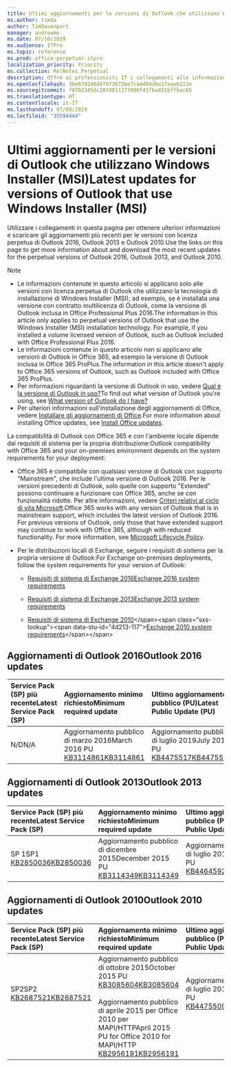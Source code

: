 ```yaml
---
title: Ultimi aggiornamenti per le versioni di Outlook che utilizzano Windows Installer (MSI)
ms.author: timda
author: TimDavenport
manager: andrewmo
ms.date: 07/10/2019
ms.audience: ITPro
ms.topic: reference
ms.prod: office-perpetual-itpro
localization_priority: Priority
ms.collection: RelNotes_Perpetual
description: Offre ai professionisti IT i collegamenti alle informazioni sugli aggiornamenti più recenti delle versioni con licenza perpetua di Outlook 2016, Outlook 2013, e Outlook 2010
ms.openlocfilehash: 3be67d248d47973672be7ca4d04d6a17aae6213e
ms.sourcegitcommit: f0762345dc203481117f080f41fba451bffbac65
ms.translationtype: HT
ms.contentlocale: it-IT
ms.lasthandoff: 07/09/2019
ms.locfileid: "35594444"
---
```

# <a name="latest-updates-for-versions-of-outlook-that-use-windows-installer-msi"></a><span data-ttu-id="4d213-103">Ultimi aggiornamenti per le versioni di Outlook che utilizzano Windows Installer (MSI)</span><span class="sxs-lookup"><span data-stu-id="4d213-103">Latest updates for versions of Outlook that use Windows Installer (MSI)</span></span>

<span data-ttu-id="4d213-104">Utilizzare i collegamenti in questa pagina per ottenere ulteriori informazioni e scaricare gli aggiornamenti più recenti per le versioni con licenza perpetua di Outlook 2016, Outlook 2013 e Outlook 2010.</span><span class="sxs-lookup"><span data-stu-id="4d213-104">Use the links on this page to get more information about and download the most recent updates for the perpetual versions of Outlook 2016, Outlook 2013, and Outlook 2010.</span></span>
  
> [!NOTE]
> - <span data-ttu-id="4d213-p101">Le informazioni contenute in questo articolo si applicano solo alle versioni con licenza perpetua di Outlook che utilizzano la tecnologia di installazione di Windows Installer (MSI); ad esempio, se è installata una versione con contratto multilicenza di Outlook, come la versione di Outlook inclusa in Office Professional Plus 2016.</span><span class="sxs-lookup"><span data-stu-id="4d213-p101">The information in this article only applies to perpetual versions of Outlook that use the Windows Installer (MSI) installation technology. For example, if you installed a volume licensed version of Outlook, such as Outlook included with Office Professional Plus 2016.</span></span>
> - <span data-ttu-id="4d213-107">Le informazioni contenute in questo articolo non si applicano alle versioni di Outlook in Office 365, ad esempio la versione di Outlook inclusa in Office 365 ProPlus.</span><span class="sxs-lookup"><span data-stu-id="4d213-107">The information in this article doesn't apply to Office 365 versions of Outlook, such as Outlook included with Office 365 ProPlus.</span></span>
> - <span data-ttu-id="4d213-108">Per informazioni riguardanti la versione di Outlook in uso, vedere [Qual è la versione di Outlook in uso?](https://support.office.com/article/b3a9568c-edb5-42b9-9825-d48d82b2257c)</span><span class="sxs-lookup"><span data-stu-id="4d213-108">To find out what version of Outlook you're using, see [What version of Outlook do I have?](https://support.office.com/article/b3a9568c-edb5-42b9-9825-d48d82b2257c)</span></span>
> - <span data-ttu-id="4d213-109">Per ulteriori informazioni sull'installazione degli aggiornamenti di Office, vedere [Installare gli aggiornamenti di Office](https://support.office.com/article/2ab296f3-7f03-43a2-8e50-46de917611c5).</span><span class="sxs-lookup"><span data-stu-id="4d213-109">For more information about installing Office updates, see [Install Office updates](https://support.office.com/article/2ab296f3-7f03-43a2-8e50-46de917611c5).</span></span> 
  
<span data-ttu-id="4d213-110">La compatibilità di Outlook con Office 365 e con l'ambiente locale dipende dai requisiti di sistema per la propria distribuzione:</span><span class="sxs-lookup"><span data-stu-id="4d213-110">Outlook compatibility with Office 365 and your on-premises environment depends on the system requirements for your deployment:</span></span>
  
- <span data-ttu-id="4d213-p102">Office 365 è compatibile con qualsiasi versione di Outlook con supporto "Mainstream", che include l'ultima versione di Outlook 2016. Per le versioni precedenti di Outlook, solo quelle con supporto "Extended" possono continuare a funzionare con Office 365, anche se con funzionalità ridotte. Per altre informazioni, vedere [Criteri relativi al ciclo di vita Microsoft](https://support.microsoft.com/lifecycle).</span><span class="sxs-lookup"><span data-stu-id="4d213-p102">Office 365 works with any version of Outlook that is in mainstream support, which includes the latest version of Outlook 2016. For previous versions of Outlook, only those that have extended support may continue to work with Office 365, although with reduced functionality. For more information, see [Microsoft Lifecycle Policy](https://support.microsoft.com/lifecycle).</span></span>
    
- <span data-ttu-id="4d213-114">Per le distribuzioni locali di Exchange, seguire i requisiti di sistema per la propria versione di Outlook:</span><span class="sxs-lookup"><span data-stu-id="4d213-114">For Exchange on-premises deployments, follow the system requirements for your version of Outlook:</span></span>
    
  - [<span data-ttu-id="4d213-115">Requisiti di sistema di Exchange 2016</span><span class="sxs-lookup"><span data-stu-id="4d213-115">Exchange 2016 system requirements</span></span>](https://docs.microsoft.com/Exchange/plan-and-deploy/system-requirements)
    
  - [<span data-ttu-id="4d213-116">Requisiti di sistema di Exchange 2013</span><span class="sxs-lookup"><span data-stu-id="4d213-116">Exchange 2013 system requirements</span></span>](https://docs.microsoft.com/exchange/exchange-2013-system-requirements-exchange-2013-help)
    
  - <span data-ttu-id="4d213-117">[Requisiti di sistema di Exchange 2010](https://docs.microsoft.com/previous-versions/office/exchange-server-2010/aa996719(v=exchg.141))</span><span class="sxs-lookup"><span data-stu-id="4d213-117">[Exchange 2010 system requirements](https://docs.microsoft.com/previous-versions/office/exchange-server-2010/aa996719(v=exchg.141))</span></span>

   
## <a name="outlook-2016-updates"></a><span data-ttu-id="4d213-118">Aggiornamenti di Outlook 2016</span><span class="sxs-lookup"><span data-stu-id="4d213-118">Outlook 2016 updates</span></span>

|<span data-ttu-id="4d213-119">**Service Pack (SP) più recente**</span><span class="sxs-lookup"><span data-stu-id="4d213-119">**Latest Service Pack (SP)**</span></span>|<span data-ttu-id="4d213-120">**Aggiornamento minimo richiesto**</span><span class="sxs-lookup"><span data-stu-id="4d213-120">**Minimum required update**</span></span>|<span data-ttu-id="4d213-121">**Ultimo aggiornamento pubblico (PU)**</span><span class="sxs-lookup"><span data-stu-id="4d213-121">**Latest Public Update (PU)**</span></span>|
|:-----|:-----|:-----|
|<span data-ttu-id="4d213-122">N/D</span><span class="sxs-lookup"><span data-stu-id="4d213-122">N/A</span></span>  <br/> |<span data-ttu-id="4d213-123">Aggiornamento pubblico di marzo 2016</span><span class="sxs-lookup"><span data-stu-id="4d213-123">March 2016 PU</span></span> <br/>[<span data-ttu-id="4d213-124">KB3114861</span><span class="sxs-lookup"><span data-stu-id="4d213-124">KB3114861</span></span>](https://support.microsoft.com/help/3114861) <br/> |<span data-ttu-id="4d213-125">Aggiornamento pubblico di luglio 2019</span><span class="sxs-lookup"><span data-stu-id="4d213-125">July 2019 PU</span></span> <br/>[<span data-ttu-id="4d213-126">KB4475517</span><span class="sxs-lookup"><span data-stu-id="4d213-126">KB4475517</span></span>](https://support.microsoft.com/help/4475517) 

## <a name="outlook-2013-updates"></a><span data-ttu-id="4d213-127">Aggiornamenti di Outlook 2013</span><span class="sxs-lookup"><span data-stu-id="4d213-127">Outlook 2013 updates</span></span>

|<span data-ttu-id="4d213-128">**Service Pack (SP) più recente**</span><span class="sxs-lookup"><span data-stu-id="4d213-128">**Latest Service Pack (SP)**</span></span>|<span data-ttu-id="4d213-129">**Aggiornamento minimo richiesto**</span><span class="sxs-lookup"><span data-stu-id="4d213-129">**Minimum required update**</span></span>|<span data-ttu-id="4d213-130">**Ultimo aggiornamento pubblico (PU)**</span><span class="sxs-lookup"><span data-stu-id="4d213-130">**Latest Public Update (PU)**</span></span>|
|:-----|:-----|:-----|
|<span data-ttu-id="4d213-131">SP 1</span><span class="sxs-lookup"><span data-stu-id="4d213-131">SP1</span></span>  <br/>[<span data-ttu-id="4d213-132">KB2850036</span><span class="sxs-lookup"><span data-stu-id="4d213-132">KB2850036</span></span>](https://go.microsoft.com/fwlink/p/?LinkId=512538) <br/> |<span data-ttu-id="4d213-133">Aggiornamento pubblico di dicembre 2015</span><span class="sxs-lookup"><span data-stu-id="4d213-133">December 2015 PU</span></span> <br/>[<span data-ttu-id="4d213-134">KB3114349</span><span class="sxs-lookup"><span data-stu-id="4d213-134">KB3114349</span></span>](https://support.microsoft.com/kb/3114349) <br/> |<span data-ttu-id="4d213-135">Aggiornamento pubblico di luglio 2019</span><span class="sxs-lookup"><span data-stu-id="4d213-135">July 2019 PU</span></span> <br/>[<span data-ttu-id="4d213-136">KB4464592</span><span class="sxs-lookup"><span data-stu-id="4d213-136">KB4464592</span></span>](https://support.microsoft.com/help/4464592)  |
   
## <a name="outlook-2010-updates"></a><span data-ttu-id="4d213-137">Aggiornamenti di Outlook 2010</span><span class="sxs-lookup"><span data-stu-id="4d213-137">Outlook 2010 updates</span></span>

|<span data-ttu-id="4d213-138">**Service Pack (SP) più recente**</span><span class="sxs-lookup"><span data-stu-id="4d213-138">**Latest Service Pack (SP)**</span></span>|<span data-ttu-id="4d213-139">**Aggiornamento minimo richiesto**</span><span class="sxs-lookup"><span data-stu-id="4d213-139">**Minimum required update**</span></span>|<span data-ttu-id="4d213-140">**Ultimo aggiornamento pubblico (PU)**</span><span class="sxs-lookup"><span data-stu-id="4d213-140">**Latest Public Update (PU)**</span></span>|
|:-----|:-----|:-----|
|<span data-ttu-id="4d213-141">SP2</span><span class="sxs-lookup"><span data-stu-id="4d213-141">SP2</span></span> <br/>[<span data-ttu-id="4d213-142">KB2687521</span><span class="sxs-lookup"><span data-stu-id="4d213-142">KB2687521</span></span>](https://go.microsoft.com/fwlink/p/?LinkId=512542) <br><br><br><br/> |<span data-ttu-id="4d213-143">Aggiornamento pubblico di ottobre 2015</span><span class="sxs-lookup"><span data-stu-id="4d213-143">October 2015 PU</span></span> <br/> [<span data-ttu-id="4d213-144">KB3085604</span><span class="sxs-lookup"><span data-stu-id="4d213-144">KB3085604</span></span>](https://support.microsoft.com/kb/3085604) <br/><br/>  <span data-ttu-id="4d213-145">Aggiornamento pubblico di aprile 2015 per Office 2010 per MAPI/HTTP</span><span class="sxs-lookup"><span data-stu-id="4d213-145">April 2015 PU for Office 2010 for MAPI/HTTP</span></span> <br/> [<span data-ttu-id="4d213-146">KB2956191</span><span class="sxs-lookup"><span data-stu-id="4d213-146">KB2956191</span></span>](https://support.microsoft.com/it-IT/help/2956191/april-14-2015-update-for-office-2010-kb2956191) <br/> |<span data-ttu-id="4d213-147">Aggiornamento pubblico di luglio 2019</span><span class="sxs-lookup"><span data-stu-id="4d213-147">July 2019 PU</span></span> <br/>[<span data-ttu-id="4d213-148">KB4475509</span><span class="sxs-lookup"><span data-stu-id="4d213-148">KB4475509</span></span>](https://support.microsoft.com/help/4475509) <br><br><br><br/>|
   

